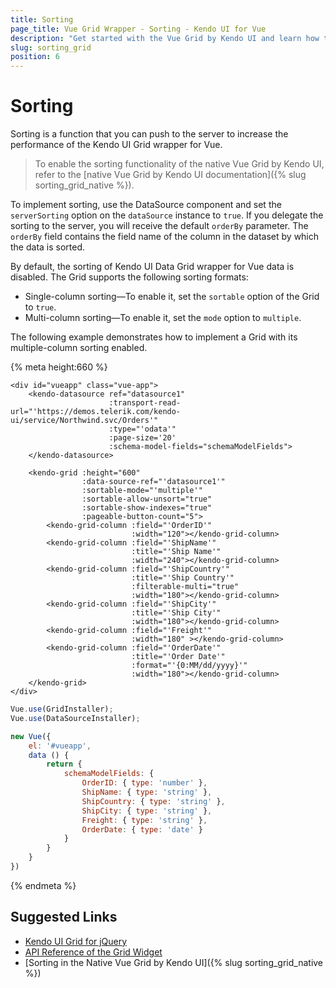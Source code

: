 ```yaml
---
title: Sorting
page_title: Vue Grid Wrapper - Sorting - Kendo UI for Vue
description: "Get started with the Vue Grid by Kendo UI and learn how to enable sorting to be able to sort single and multiple data-bound columns."
slug: sorting_grid
position: 6
---
```


# Sorting

Sorting is a function that you can push to the server to increase the performance of the Kendo UI Grid wrapper for Vue.

> To enable the sorting functionality of the native Vue Grid by Kendo UI, refer to the [native Vue Grid by Kendo UI documentation]({% slug sorting_grid_native %}).

To implement sorting, use the DataSource component and set the `serverSorting` option on the `dataSource` instance to `true`. If you delegate the sorting to the server, you will receive the default `orderBy` parameter. The `orderBy` field contains the field name of the column in the dataset by which the data is sorted.

By default, the sorting of Kendo UI Data Grid wrapper for Vue data is disabled. The Grid supports the following sorting formats:
* Single-column sorting&mdash;To enable it, set the `sortable` option of the Grid to `true`.
* Multi-column sorting&mdash;To enable it, set the `mode` option to `multiple`.

The following example demonstrates how to implement a Grid with its multiple-column sorting enabled.

{% meta height:660 %}
```html-preview
<div id="vueapp" class="vue-app">
    <kendo-datasource ref="datasource1"
                      :transport-read-url="'https://demos.telerik.com/kendo-ui/service/Northwind.svc/Orders'"
                      :type="'odata'"
                      :page-size='20'
                      :schema-model-fields="schemaModelFields">
    </kendo-datasource>

    <kendo-grid :height="600"
                :data-source-ref="'datasource1'"
                :sortable-mode="'multiple'"
                :sortable-allow-unsort="true"
                :sortable-show-indexes="true"
                :pageable-button-count="5">
        <kendo-grid-column :field="'OrderID'"
                           :width="120"></kendo-grid-column>
        <kendo-grid-column :field="'ShipName'"
                           :title="'Ship Name'"
                           :width="240"></kendo-grid-column>
        <kendo-grid-column :field="'ShipCountry'"
                           :title="'Ship Country'"
                           :filterable-multi="true"
                           :width="180"></kendo-grid-column>
        <kendo-grid-column :field="'ShipCity'"
                           :title="'Ship City'"
                           :width="180"></kendo-grid-column>
        <kendo-grid-column :field="'Freight'"
                           :width="180" ></kendo-grid-column>
        <kendo-grid-column :field="'OrderDate'"
                           :title="'Order Date'"
                           :format="'{0:MM/dd/yyyy}'"
                           :width="180"></kendo-grid-column>
    </kendo-grid>
</div>
```
```js
Vue.use(GridInstaller);
Vue.use(DataSourceInstaller);

new Vue({
    el: '#vueapp',
    data () {
        return {
            schemaModelFields: {
                OrderID: { type: 'number' },
                ShipName: { type: 'string' },
                ShipCountry: { type: 'string' },
                ShipCity: { type: 'string' },
                Freight: { type: 'string' },
                OrderDate: { type: 'date' }
            }
        }
    }
})
```
{% endmeta %}

## Suggested Links

* [Kendo UI Grid for jQuery](https://docs.telerik.com/kendo-ui/controls/data-management/grid/overview)
* [API Reference of the Grid Widget](https://docs.telerik.com/kendo-ui/api/javascript/ui/grid)
* [Sorting in the Native Vue Grid by Kendo UI]({% slug sorting_grid_native %})
